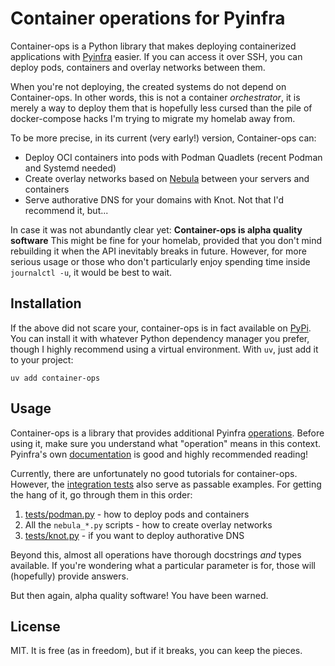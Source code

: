 # Container operations for Pyinfra
Container-ops is a Python library that makes deploying containerized
applications with [Pyinfra](https://pyinfra.com/) easier. If you can access
it over SSH, you can deploy pods, containers and overlay networks between
them.

When you're not deploying, the created systems do not depend on Container-ops.
In other words, this is not a container *orchestrator*, it is merely a way to
deploy them that is hopefully less cursed than the pile of docker-compose hacks
I'm trying to migrate my homelab away from.

To be more precise, in its current (very early!) version, Container-ops can:
* Deploy OCI containers into pods with Podman Quadlets (recent Podman and Systemd needed)
* Create overlay networks based on [Nebula](https://github.com/slackhq/nebula)
  between your servers and containers
* Serve authorative DNS for your domains with Knot. Not that I'd recommend it, but...

In case it was not abundantly clear yet: **Container-ops is alpha quality software**
This might be fine for your homelab, provided that you don't mind rebuilding it when
the API inevitably breaks in future. However, for more serious usage or those
who don't particularly enjoy spending time inside `journalctl -u`, it would
be best to wait.

## Installation
If the above did not scare your, container-ops is in fact available on
[PyPi](https://pypi.org/project/container-ops/). You can install it with
whatever Python dependency manager you prefer, though I highly recommend
using a virtual environment. With `uv`, just add it to your project:

```
uv add container-ops
```

## Usage
Container-ops is a library that provides additional Pyinfra
[operations](https://docs.pyinfra.com/en/3.x/using-operations.html).
Before using it, make sure you understand what "operation" means in this
context. Pyinfra's own [documentation](https://docs.pyinfra.com/en/3.x/index.html)
is good and highly recommended reading!

Currently, there are unfortunately no good tutorials for container-ops. However,
the [integration tests](./tests/) also serve as passable examples. For getting
the hang of it, go through them in this order:
1. [tests/podman.py](./tests/podman.py) - how to deploy pods and containers
2. All the `nebula_*.py` scripts - how to create overlay networks
3. [tests/knot.py](./tests/knot.py) - if you want to deploy authorative DNS

Beyond this, almost all operations have thorough docstrings *and* types
available. If you're wondering what a particular parameter is for, those
will (hopefully) provide answers.

But then again, alpha quality software! You have been warned.

## License
MIT. It is free (as in freedom), but if it breaks, you can keep the pieces.
